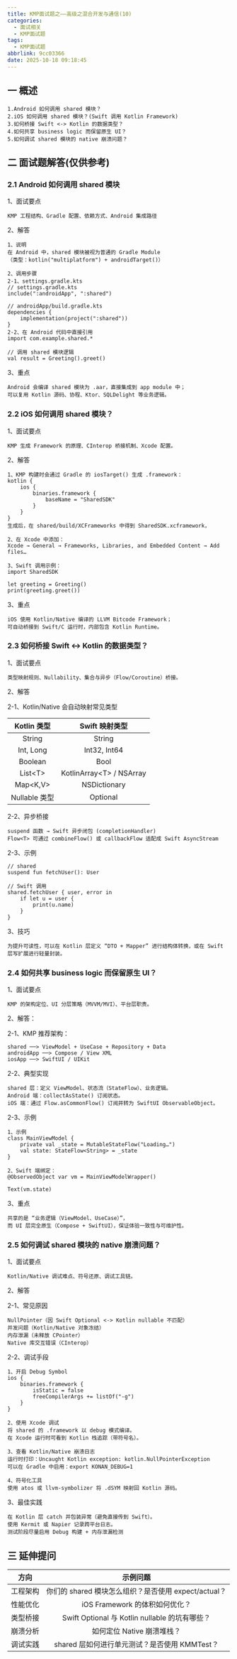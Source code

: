 ```yaml
---
title: KMP面试题之——高级之混合开发与通信(10)
categories:
  - 面试相关
  - KMP面试题
tags:
  - KMP面试题
abbrlink: 9cc03366
date: 2025-10-18 09:18:45
---
```

## 一 概述

```
1.Android 如何调用 shared 模块？
2.iOS 如何调用 shared 模块？(Swift 调用 Kotlin Framework)
3.如何桥接 Swift <-> Kotlin 的数据类型？
4.如何共享 business logic 而保留原生 UI？
5.如何调试 shared 模块的 native 崩溃问题？
```

<!--more-->

## 二 面试题解答(仅供参考)

### 2.1 Android 如何调用 shared 模块

1、面试要点

```
KMP 工程结构、Gradle 配置、依赖方式、Android 集成路径
```

2、解答

```
1、说明
在 Android 中，shared 模块被视为普通的 Gradle Module
（类型：kotlin("multiplatform") + androidTarget()）

2、调用步骤
2-1、settings.gradle.kts
// settings.gradle.kts
include(":androidApp", ":shared")

// androidApp/build.gradle.kts
dependencies {
    implementation(project(":shared"))
}
2-2、在 Android 代码中直接引用
import com.example.shared.*

// 调用 shared 模块逻辑
val result = Greeting().greet()
```

3、重点

```
Android 会编译 shared 模块为 .aar，直接集成到 app module 中；
可以复用 Kotlin 源码、协程、Ktor、SQLDelight 等业务逻辑。
```

### 2.2 iOS 如何调用 shared 模块？

1、面试要点

```
KMP 生成 Framework 的原理、CInterop 桥接机制、Xcode 配置。
```

2、解答

```
1、KMP 构建时会通过 Gradle 的 iosTarget() 生成 .framework：
kotlin {
    ios {
        binaries.framework {
            baseName = "SharedSDK"
        }
    }
}
生成后，在 shared/build/XCFrameworks 中得到 SharedSDK.xcframework，

2、在 Xcode 中添加：
Xcode → General → Frameworks, Libraries, and Embedded Content → Add files…

3、Swift 调用示例：
import SharedSDK

let greeting = Greeting()
print(greeting.greet())
```

3、重点

```
iOS 使用 Kotlin/Native 编译的 LLVM Bitcode Framework；
可自动桥接到 Swift/C 运行时，内部包含 Kotlin Runtime。
```

### 2.3 如何桥接 Swift <-> Kotlin 的数据类型？

1、面试要点

```
类型映射规则、Nullability、集合与异步（Flow/Coroutine）桥接。
```

2、解答

2-1、Kotlin/Native 会自动映射常见类型

|   Kotlin 类型   |       Swift 映射类型        |
| :-------------: | :-------------------------: |
|     String      |           String            |
|   Int, Long     |       Int32, Int64          |
|     Boolean     |            Bool             |
|    List\<T>     | KotlinArray\<T> / NSArray   |
|    Map<K,V>     |        NSDictionary         |
|  Nullable 类型   |          Optional           |

2-2、异步桥接

```
suspend 函数 → Swift 异步闭包 (completionHandler)
Flow<T> 可通过 combineFlow() 或 callbackFlow 适配成 Swift AsyncStream
```

2-3、示例

```
// shared
suspend fun fetchUser(): User

// Swift 调用
shared.fetchUser { user, error in
    if let u = user {
        print(u.name)
    }
}
```

3、技巧

```
为提升可读性，可以在 Kotlin 层定义 “DTO + Mapper” 进行结构体转换，或在 Swift 层写扩展进行轻量封装。
```

### 2.4 如何共享 business logic 而保留原生 UI？

1、面试要点

```
KMP 的架构定位、UI 分层策略（MVVM/MVI）、平台层职责。
```

2、解答：

2-1、KMP 推荐架构：

```
shared ──> ViewModel + UseCase + Repository + Data
androidApp ──> Compose / View XML
iosApp ──> SwiftUI / UIKit
```

2-2、典型实现

```
shared 层：定义 ViewModel、状态流（StateFlow）、业务逻辑。
Android 端：collectAsState() 订阅状态。
iOS 端：通过 Flow.asCommonFlow() 订阅并转为 SwiftUI ObservableObject。
```

2-3、示例

```
1、示例
class MainViewModel {
    private val _state = MutableStateFlow("Loading…")
    val state: StateFlow<String> = _state
}

2、Swift 端绑定：
@ObservedObject var vm = MainViewModelWrapper()

Text(vm.state)
```

3、重点

```
共享的是 “业务逻辑（ViewModel、UseCase）”，
而 UI 层完全原生（Compose + SwiftUI），保证体验一致性与可维护性。
```

### 2.5 如何调试 shared 模块的 native 崩溃问题？

1、面试要点

```
Kotlin/Native 调试难点、符号还原、调试工具链。
```

2、解答

2-1、常见原因

```
NullPointer（因 Swift Optional <-> Kotlin nullable 不匹配）
并发问题（Kotlin/Native 对象冻结）
内存泄漏（未释放 CPointer）
Native 库交互错误（CInterop）
```

2-2、调试手段

```
1、开启 Debug Symbol
ios {
    binaries.framework {
        isStatic = false
        freeCompilerArgs += listOf("-g")
    }
}

2、使用 Xcode 调试
将 shared 的 .framework 以 debug 模式编译。
在 Xcode 运行时可看到 Kotlin 栈追踪（带符号名）。

3、查看 Kotlin/Native 崩溃日志
运行时打印：Uncaught Kotlin exception: kotlin.NullPointerException
可以在 Gradle 中启用：export KONAN_DEBUG=1

4、符号化工具
使用 atos 或 llvm-symbolizer 将 .dSYM 映射回 Kotlin 源码。
```

3、最佳实践

```
在 Kotlin 层 catch 并包装异常（避免直接传到 Swift）。
使用 Kermit 或 Napier 记录跨平台日志。
测试阶段尽量启用 Debug 构建 + 内存泄漏检测
```

## 三 延伸提问

|   方向   |                       示例问题                       |
| :------: | :--------------------------------------------------: |
| 工程架构 | 你们的 shared 模块怎么组织？是否使用 expect/actual？ |
| 性能优化 |            iOS Framework 的体积如何优化？            |
| 类型桥接 |    Swift Optional 与 Kotlin nullable 的坑有哪些？    |
| 崩溃分析 |              如何定位 Native 崩溃堆栈？              |
| 调试实践 |    shared 层如何进行单元测试？是否使用 KMMTest？     |

